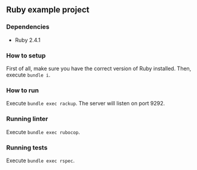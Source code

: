 ## Ruby example project

### Dependencies

- Ruby 2.4.1

### How to setup

First of all, make sure you have the correct version of Ruby installed. Then, execute `bundle i`.

### How to run

Execute `bundle exec rackup`. The server will listen on port 9292.

### Running linter

Execute `bundle exec rubocop`.

### Running tests

Execute `bundle exec rspec`.
